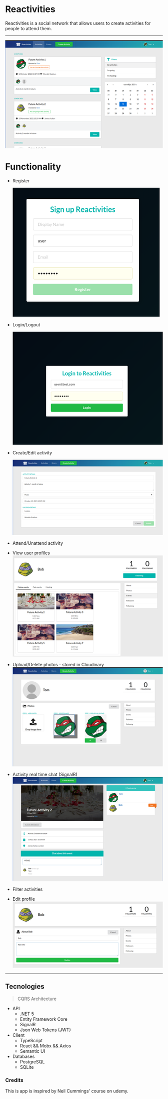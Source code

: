 # Reactivities

Reactivities is a social network that allows users to create activities for people to attend them.

---

![alt tag](screenshots/activities.png "Main page")​

# Functionality

- Register

  ![alt tag](screenshots/register.png "Register")​

- Login/Logout

  ![alt tag](screenshots/login.png "Login")​

- Create/Edit activity

  ![alt tag](screenshots/form.png "Edit activity")​

- Attend/Unattend activity
- View user profiles
  ![alt tag](screenshots/profile.png "Edit activity")
- Upload/Delete photos - stored in Cloudinary
  ![alt tag](screenshots/photo.png "Photo")​
- Activity real time chat (SignalR)
  ![alt tag](screenshots/chat.png "Chat")​
- Filter activities
- Edit profile
  ![alt tag](screenshots/updateProfile.png "Edit Profile")​

---

## Tecnologies

> CQRS Architecture

- API
  - .NET 5
  - Entity Framework Core
  - SignalR
  - Json Web Tokens (JWT)
- Client
  - TypeScript
  - React && Mobx && Axios
  - Semantic UI
- Databases
  - PostgreSQL
  - SQLite

### Credits

This is app is inspired by Neil Cummings' course on udemy.
